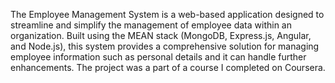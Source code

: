 The Employee Management System is a web-based application designed to streamline and simplify the management of employee data within an organization. 
Built using the MEAN stack (MongoDB, Express.js, Angular, and Node.js), this system provides a comprehensive solution for managing employee information 
such as personal details and it can handle further enhancements. The project was a part of a course I completed on Coursera. 
